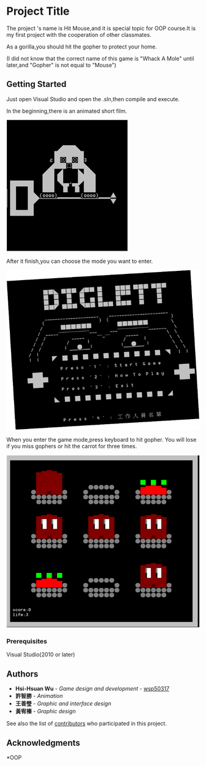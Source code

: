 
# Project Title

The project 's name is Hit Mouse,and it is special topic for OOP course.It is my first project with the cooperation of other classmates.

As a gorilla,you should hit the gopher to protect your home.

(I did not know that the correct name of this game is "Whack A Mole" until later,and "Gopher" is not equal to "Mouse") 

## Getting Started

Just open Visual Studio and open the .sln,then compile and execute.

In the beginning,there is an animated short film.

![image](https://github.com/wsp50317/Hit-mouse/blob/master/ReadMePicture/character.png)

After it finish,you can choose the mode you want to enter.

![image](https://github.com/wsp50317/Hit-mouse/blob/master/ReadMePicture/title.png)

When you enter the game mode,press keyboard to hit gopher.
You will lose if you miss gophers or hit the carrot for three times.

![image](https://github.com/wsp50317/Hit-mouse/blob/master/ReadMePicture/gaming.png)

### Prerequisites

Visual Studio(2010 or later)

## Authors

* **Hsi-Hsuan Wu** - *Game design and development* - [wsp50317](https://github.com/wsp50317)
* **許智勝** - *Animation*
* **王善瑩** - *Graphic and interface design*
* **黃宥榛** - *Graphic design*

See also the list of [contributors](https://github.com/your/project/contributors) who participated in this project.

## Acknowledgments

*OOP
